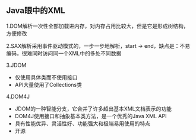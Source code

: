 ## Java眼中的XML

1.DOM解析一次性全部加载进内存，对内存占用比较大，但是它是形成树结构，方便修改

2.SAX解析采用事件驱动模式的，一步一步地解析，start -> end，缺点是：不易编码，很难同时访问同一个XML中的多处不同数据

3.JDOM

* 仅使用具体类而不使用接口
* API大量使用了Collections类

4.DOM4J

* JDOM的一种智能分支，它合并了许多超出基本XML文档表示的功能
* DOM4J使用接口和抽象基本类方法，是一个优秀的Java XML API
* 具有性能优异、灵活性好、功能强大和极端易用使用的特点
* 开源

